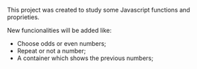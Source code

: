 This project was created to study some Javascript functions and proprieties.

New funcionalities will be added like:

- Choose odds or even numbers;
- Repeat or not a number;
- A container which shows the previous numbers; 